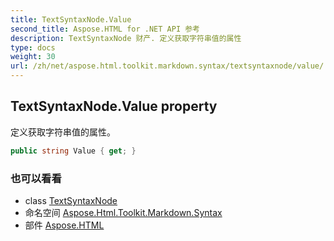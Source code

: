 ```yaml
---
title: TextSyntaxNode.Value
second_title: Aspose.HTML for .NET API 参考
description: TextSyntaxNode 财产. 定义获取字符串值的属性
type: docs
weight: 30
url: /zh/net/aspose.html.toolkit.markdown.syntax/textsyntaxnode/value/
---
```

## TextSyntaxNode.Value property

定义获取字符串值的属性。

```csharp
public string Value { get; }
```

### 也可以看看

* class [TextSyntaxNode](../)
* 命名空间 [Aspose.Html.Toolkit.Markdown.Syntax](../../textsyntaxnode/)
* 部件 [Aspose.HTML](../../../)


